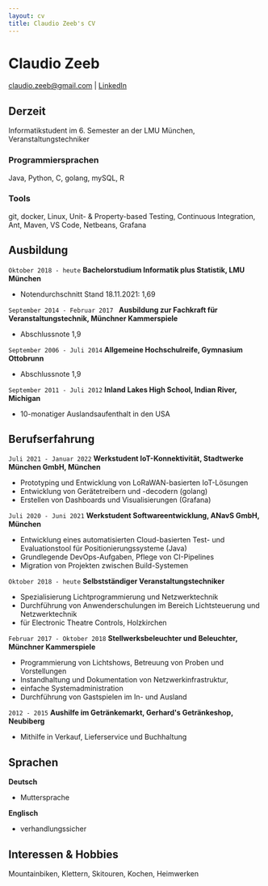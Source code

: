 ```yaml
---
layout: cv
title: Claudio Zeeb's CV
---
```

# Claudio Zeeb

<div id="webaddress">
<a href="mailto:claudio.zeeb@gmail.com">claudio.zeeb@gmail.com</a>
| <a href="https://www.linkedin.com/in/claudio-zeeb-0450a118a/">LinkedIn</a>
</div>


## Derzeit

Informatikstudent im 6. Semester an der LMU München, Veranstaltungstechniker

### Programmiersprachen

Java, Python, C, golang, mySQL, R

### Tools

git, docker, Linux, Unit- & Property-based Testing, Continuous Integration, Ant, Maven, VS Code, Netbeans, Grafana 

## Ausbildung

`Oktober 2018 - heute`
__Bachelorstudium Informatik plus Statistik, LMU München__

- Notendurchschnitt Stand 18.11.2021: 1,69

`September 2014 - Februar 2017 `
__Ausbildung zur Fachkraft für Veranstaltungstechnik, Münchner Kammerspiele__

- Abschlussnote 1,9

`September 2006 - Juli 2014`
__Allgemeine Hochschulreife, Gymnasium Ottobrunn__

- Abschlussnote 1,9

`September 2011 - Juli 2012`
__Inland Lakes High School, Indian River, Michigan__

- 10-monatiger Auslandsaufenthalt in den USA

## Berufserfahrung

`Juli 2021 - Januar 2022`
__Werkstudent IoT-Konnektivität, Stadtwerke München GmbH, München__
 - Prototyping und Entwicklung von LoRaWAN-basierten IoT-Lösungen
 - Entwicklung von Gerätetreibern und -decodern (golang)
 - Erstellen von Dashboards und Visualisierungen (Grafana)  

`Juli 2020 - Juni 2021`
__Werkstudent Softwareentwicklung, ANavS GmbH, München__

 - Entwicklung eines automatisierten Cloud-basierten Test- und Evaluationstool für Positionierungssysteme (Java)
 - Grundlegende DevOps-Aufgaben, Pflege von CI-Pipelines 
 - Migration von Projekten zwischen Build-Systemen

`Oktober 2018 - heute`
__Selbstständiger Veranstaltungstechniker__

- Spezialisierung Lichtprogrammierung und Netzwerktechnik
- Durchführung von Anwenderschulungen im Bereich Lichtsteuerung und Netzwerktechnik
- für Electronic Theatre Controls, Holzkirchen

`Februar 2017 - Oktober 2018`
__Stellwerksbeleuchter und Beleuchter, Münchner Kammerspiele__

- Programmierung von Lichtshows, Betreuung von Proben und Vorstellungen
- Instandhaltung und Dokumentation von Netzwerkinfrastruktur, 
- einfache Systemadministration
- Durchführung von Gastspielen im In- und Ausland

`2012 - 2015`
__Aushilfe im Getränkemarkt, Gerhard's Getränkeshop, Neubiberg__

- Mithilfe in Verkauf, Lieferservice und Buchhaltung

## Sprachen
__Deutsch__ 

- Muttersprache 

__Englisch__

- verhandlungssicher

## Interessen & Hobbies

Mountainbiken, Klettern, Skitouren, Kochen, Heimwerken

<!-- ### Footer

Last updated: May 2021 -->



